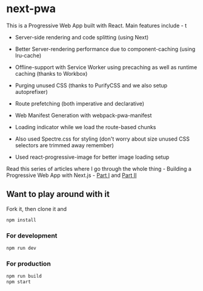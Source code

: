 # next-pwa

This is a Progressive Web App built with React. Main features include -
t
- Server-side rendering and code splitting (using Next)

- Better Server-rendering performance due to component-caching (using lru-cache)

- Offline-support with Service Worker using precaching as well as runtime caching (thanks to Workbox)

- Purging unused CSS (thanks to PurifyCSS and we also setup autoprefixer)

- Route prefetching (both imperative and declarative)

- Web Manifest Generation with webpack-pwa-manifest

- Loading indicator while we load the route-based chunks

- Also used Spectre.css for styling (don't worry about size unused CSS selectors are trimmed away remember)

- Used react-progressive-image for better image loading setup

Read this series of articles where I go through the whole thing -
Building a Progressive Web App with Next.js - [Part I](https://able.bio/drenther/building-a-progressive-web-app-with-nextjs-part-i--00edasw) and [Part II](https://able.bio/drenther/building-a-progressive-web-app-with-nextjs-part-ii--98ojk46)

## Want to play around with it

Fork it, then clone it and

```bash
npm install
```

### For development

```bash
npm run dev
```

### For production

```bash
npm run build
npm start
```
